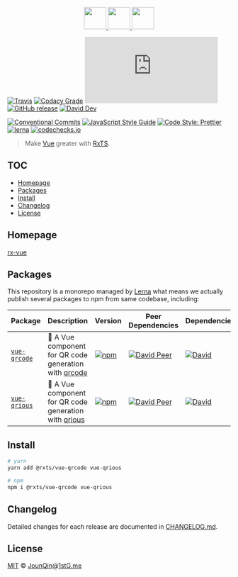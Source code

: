 <p align="center">
  <a href="https://rxjs.dev">
    <img src="https://rxjs.dev/assets/images/logos/Rx_Logo_S.png" height="50">
  </a>
  <a href="#readme">
    <img src="https://rx-ts.github.io/assets/heart.svg" height="50">
  </a>
  <a href="https://vuejs.org">
    <img src="https://vuejs.org/images/logo.png"  height="50">
  </a>
</p>

[![Travis](https://img.shields.io/travis/com/rx-ts/vue.svg)](https://travis-ci.com/rx-ts/vue)
[![Codacy Grade](https://img.shields.io/codacy/grade/d5e7b6c031264056a0d1c126f3cc4857)](https://www.codacy.com/app/JounQin/vue)
[![type-coverage](https://img.shields.io/badge/dynamic/json.svg?label=type-coverage&prefix=%E2%89%A5&suffix=%&query=$.typeCoverage.atLeast&uri=https%3A%2F%2Fraw.githubusercontent.com%2Frx-ts%2Fvue%2Fmaster%2Fpackage.json)](https://github.com/plantain-00/type-coverage)
[![GitHub release](https://img.shields.io/github/release/rx-ts/vue)](https://github.com/rx-ts/vue/releases)
[![David Dev](https://img.shields.io/david/dev/rx-ts/vue.svg)](https://david-dm.org/rx-ts/vue?type=dev)

[![Conventional Commits](https://img.shields.io/badge/conventional%20commits-1.0.0-yellow.svg)](https://conventionalcommits.org)
[![JavaScript Style Guide](https://img.shields.io/badge/code_style-standard-brightgreen.svg)](https://standardjs.com)
[![Code Style: Prettier](https://img.shields.io/badge/code_style-prettier-ff69b4.svg)](https://github.com/prettier/prettier)
[![lerna](https://img.shields.io/badge/maintained%20with-lerna-cc00ff.svg)](https://lerna.js.org)
[![codechecks.io](https://raw.githubusercontent.com/codechecks/docs/master/images/badges/badge-default.svg?sanitize=true)](https://codechecks.io)

> Make [Vue][] greater with [RxTS][].

## TOC <!-- omit in toc -->

- [Homepage](#homepage)
- [Packages](#packages)
- [Install](#install)
- [Changelog](#changelog)
- [License](#license)

## Homepage

<a href="https://rx-vue.now.sh" target="_blank">rx-vue</a>

## Packages

This repository is a monorepo managed by [Lerna][] what means we actually publish several packages to npm from same codebase, including:

| Package                              | Description                                               | Version                                                                                                     | Peer Dependencies                                                                                                                                            | Dependencies                                                                                                                             |
| ------------------------------------ | --------------------------------------------------------- | ----------------------------------------------------------------------------------------------------------- | ------------------------------------------------------------------------------------------------------------------------------------------------------------ | ---------------------------------------------------------------------------------------------------------------------------------------- |
| [`vue-qrcode`](/packages/vue-qrcode) | 🤳 A Vue component for QR code generation with [qrcode][] | [![npm](https://img.shields.io/npm/v/@rxts/vue-qrcode.svg)](https://www.npmjs.com/package/@rxts/vue-qrcode) | [![David Peer](https://img.shields.io/david/peer/rx-ts/vue.svg?path=packages/vue-qrcode)](https://david-dm.org/rx-ts/vue?path=packages/vue-qrcode&type=peer) | [![David](https://img.shields.io/david/rx-ts/vue.svg?path=packages/vue-qrcode)](https://david-dm.org/rx-ts/vue?path=packages/vue-qrcode) |
| [`vue-qrious`](/packages/vue-qrious) | 🤳 A Vue component for QR code generation with [qrious][] | [![npm](https://img.shields.io/npm/v/vue-qrious.svg)](https://www.npmjs.com/package/vue-qrious)             | [![David Peer](https://img.shields.io/david/peer/rx-ts/vue.svg?path=packages/vue-qrious)](https://david-dm.org/rx-ts/vue?path=packages/vue-qrious&type=peer) | [![David](https://img.shields.io/david/rx-ts/vue.svg?path=packages/vue-qrious)](https://david-dm.org/rx-ts/vue?path=packages/vue-qrious) |

## Install

```sh
# yarn
yarn add @rxts/vue-qrcode vue-qrious

# npm
npm i @rxts/vue-qrcode vue-qrious
```

## Changelog

Detailed changes for each release are documented in [CHANGELOG.md](./CHANGELOG.md).

## License

[MIT][] © [JounQin][]@[1stG.me][]

[1stg.me]: https://www.1stg.me
[rxts]: https://rxjs.dev
[vue]: https://vuejs.org
[jounqin]: https://GitHub.com/JounQin
[lerna]: https://github.com/lerna/lerna
[mit]: http://opensource.org/licenses/MIT
[qrcode]: https://github.com/soldair/node-qrcode
[qrious]: https://github.com/neocotic/qrious
